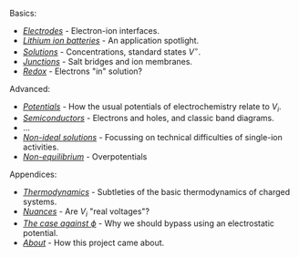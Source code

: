 
Basics:
- [_Electrodes_](/esbd/electrodes/) - Electron-ion interfaces.
- [_Lithium ion batteries_](/esbd/lib/) - An application spotlight.
- [_Solutions_](/esbd/solutions/) - Concentrations, standard states $V^\circ$.
- [_Junctions_](/esbd/junctions/) - Salt bridges and ion membranes.
- [_Redox_](/esbd/redox) - Electrons "in" solution?

Advanced:
- [_Potentials_](/esbd/potentials/) - How the usual potentials of electrochemistry relate to $V_i$.
- [_Semiconductors_](/esbd/semiconductors/) - Electrons and holes, and classic band diagrams.
- ...
- [_Non-ideal solutions_](/esbd/nonideal) - Focussing on technical difficulties of single-ion activities.
- [_Non-equilibrium_](/esbd/nonequilibrium/) - Overpotentials

Appendices:

- [_Thermodynamics_](/esbd/thermodynamics) - Subtleties of the basic thermodynamics of charged systems.
- [_Nuances_](/esbd/nuances/) - Are $V_i$ "real voltages"?
- [_The case against $\phi$_](/esbd/phi/) - Why we should bypass using an electrostatic potential.
- [_About_](/esbd/about/) - How this project came about.

